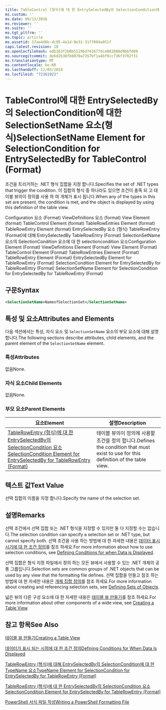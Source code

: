 ```yaml
---
title: TableControl (형식)에 대 한 EntrySelectedBy의 SelectionCondition에 대 한 SelectionSetName 요소 | Microsoft Docs
ms.custom: ''
ms.date: 09/13/2016
ms.reviewer: ''
ms.suite: ''
ms.tgt_pltfrm: ''
ms.topic: article
ms.assetid: 17ae4d6b-dc95-4a1d-8e32-31ff084a951f
caps.latest.revision: 10
ms.openlocfilehash: edb163f2b0b5129bd741677dce882888d9bbfd89
ms.sourcegitcommit: debd2b38fb8070a7357bf1a4bf9cc736f3702f31
ms.translationtype: MT
ms.contentlocale: ko-KR
ms.lasthandoff: 12/05/2019
ms.locfileid: "72361922"
---
```

# <a name="selectionsetname-element-for-selectioncondition-for-entryselectedby-for-tablecontrol-format"></a><span data-ttu-id="24e4e-102">TableControl에 대한 EntrySelectedBy의 SelectionCondition에 대한 SelectionSetName 요소(형식)</span><span class="sxs-lookup"><span data-stu-id="24e4e-102">SelectionSetName Element for SelectionCondition for EntrySelectedBy for TableControl (Format)</span></span>

<span data-ttu-id="24e4e-103">조건을 트리거하는 .NET 형식 집합을 지정 합니다.</span><span class="sxs-lookup"><span data-stu-id="24e4e-103">Specifies the set of .NET types that trigger the condition.</span></span> <span data-ttu-id="24e4e-104">이 집합의 형식 중 하나라도 있으면 조건이 충족 되 고 테이블 뷰의이 정의를 사용 하 여 개체가 표시 됩니다.</span><span class="sxs-lookup"><span data-stu-id="24e4e-104">When any of the types in this set are present, the condition is met, and the object is displayed by using this definition of the table view.</span></span>

<span data-ttu-id="24e4e-105">Configuration 요소 (Format) ViewDefinitions 요소 (format) View Element (format) TableControl Element (format) TableRowEntries Element (format) TableRowEntry Element (format) EntrySelectedBy 요소 (형식) TableRowEntry (Format)에 대해 EntrySelectedBy TableRowEntry (Format) SelectionSetName 요소의 SelectionCondition 요소에 대 한 selectioncondition 요소</span><span class="sxs-lookup"><span data-stu-id="24e4e-105">Configuration Element (Format) ViewDefinitions Element (Format) View Element (Format) TableControl Element (Format) TableRowEntries Element (Format) TableRowEntry Element (Format) EntrySelectedBy Element for TableRowEntry (Format) SelectionCondition Element for EntrySelectedBy for TableRowEntry (Format) SelectionSetName Element for SelectionCondition for EntrySelectedBy for TableRowEntry (Format)</span></span>

## <a name="syntax"></a><span data-ttu-id="24e4e-106">구문</span><span class="sxs-lookup"><span data-stu-id="24e4e-106">Syntax</span></span>

```xml
<SelectionSetName>NameofSelectionSet</SelectionSetName>
```

## <a name="attributes-and-elements"></a><span data-ttu-id="24e4e-107">특성 및 요소</span><span class="sxs-lookup"><span data-stu-id="24e4e-107">Attributes and Elements</span></span>

<span data-ttu-id="24e4e-108">다음 섹션에서는 특성, 자식 요소 및 `SelectionSetName` 요소의 부모 요소에 대해 설명 합니다.</span><span class="sxs-lookup"><span data-stu-id="24e4e-108">The following sections describe attributes, child elements, and the parent element of the `SelectionSetName` element.</span></span>

### <a name="attributes"></a><span data-ttu-id="24e4e-109">특성</span><span class="sxs-lookup"><span data-stu-id="24e4e-109">Attributes</span></span>

<span data-ttu-id="24e4e-110">없음</span><span class="sxs-lookup"><span data-stu-id="24e4e-110">None.</span></span>

### <a name="child-elements"></a><span data-ttu-id="24e4e-111">자식 요소</span><span class="sxs-lookup"><span data-stu-id="24e4e-111">Child Elements</span></span>

<span data-ttu-id="24e4e-112">없음</span><span class="sxs-lookup"><span data-stu-id="24e4e-112">None.</span></span>

### <a name="parent-elements"></a><span data-ttu-id="24e4e-113">부모 요소</span><span class="sxs-lookup"><span data-stu-id="24e4e-113">Parent Elements</span></span>

|<span data-ttu-id="24e4e-114">요소</span><span class="sxs-lookup"><span data-stu-id="24e4e-114">Element</span></span>|<span data-ttu-id="24e4e-115">설명</span><span class="sxs-lookup"><span data-stu-id="24e4e-115">Description</span></span>|
|-------------|-----------------|
|[<span data-ttu-id="24e4e-116">TableRowEntry (형식)에 대 한 EntrySelectedBy의 SelectionCondition 요소</span><span class="sxs-lookup"><span data-stu-id="24e4e-116">SelectionCondition Element for EntrySelectedBy for TableRowEntry (Format)</span></span>](./selectioncondition-element-for-entryselectedby-for-tablecontrol-format.md)|<span data-ttu-id="24e4e-117">테이블 뷰의이 정의에 사용할 조건을 정의 합니다.</span><span class="sxs-lookup"><span data-stu-id="24e4e-117">Defines the condition that must exist to use for this definition of the table view.</span></span>|

## <a name="text-value"></a><span data-ttu-id="24e4e-118">텍스트 값</span><span class="sxs-lookup"><span data-stu-id="24e4e-118">Text Value</span></span>

<span data-ttu-id="24e4e-119">선택 집합의 이름을 지정 합니다.</span><span class="sxs-lookup"><span data-stu-id="24e4e-119">Specify the name of the selection set.</span></span>

## <a name="remarks"></a><span data-ttu-id="24e4e-120">설명</span><span class="sxs-lookup"><span data-stu-id="24e4e-120">Remarks</span></span>

<span data-ttu-id="24e4e-121">선택 조건에서 선택 집합 또는 .NET 형식을 지정할 수 있지만 둘 다 지정할 수는 없습니다.</span><span class="sxs-lookup"><span data-stu-id="24e4e-121">The selection condition can specify a selection set or .NET type, but cannot specify both.</span></span> <span data-ttu-id="24e4e-122">선택 조건을 사용 하는 방법에 대 한 자세한 내용은 [데이터 표시 시기에 대 한 조건 정의](./defining-conditions-for-displaying-data.md)를 참조 하세요.</span><span class="sxs-lookup"><span data-stu-id="24e4e-122">For more information about how to use selection conditions, see [Defining Conditions for when Data is Displayed](./defining-conditions-for-displaying-data.md).</span></span>

<span data-ttu-id="24e4e-123">선택 집합은 형식 지정 파일에서 정의 하는 모든 뷰에서 사용할 수 있는 .NET 개체의 공통 그룹입니다.</span><span class="sxs-lookup"><span data-stu-id="24e4e-123">Selection sets are common groups of .NET objects that can be used by any view that the formatting file defines.</span></span> <span data-ttu-id="24e4e-124">선택 집합을 만들고 참조 하는 방법에 대 한 자세한 내용은 [개체 집합 정의](./defining-selection-sets.md)를 참조 하세요.</span><span class="sxs-lookup"><span data-stu-id="24e4e-124">For more information about creating and referencing selection sets, see [Defining Sets of Objects](./defining-selection-sets.md).</span></span>

<span data-ttu-id="24e4e-125">넓은 뷰의 다른 구성 요소에 대 한 자세한 내용은 [테이블 뷰 만들기](./creating-a-table-view.md)를 참조 하세요.</span><span class="sxs-lookup"><span data-stu-id="24e4e-125">For more information about other components of a wide view, see [Creating a Table View](./creating-a-table-view.md).</span></span>

## <a name="see-also"></a><span data-ttu-id="24e4e-126">참고 항목</span><span class="sxs-lookup"><span data-stu-id="24e4e-126">See Also</span></span>

[<span data-ttu-id="24e4e-127">테이블 뷰 만들기</span><span class="sxs-lookup"><span data-stu-id="24e4e-127">Creating a Table View</span></span>](./creating-a-table-view.md)

[<span data-ttu-id="24e4e-128">데이터가 표시 되는 시점에 대 한 조건 정의</span><span class="sxs-lookup"><span data-stu-id="24e4e-128">Defining Conditions for When Data Is Displayed</span></span>](./defining-conditions-for-displaying-data.md)

[<span data-ttu-id="24e4e-129">TableRowEntry (형식)에 대해 EntrySelectedBy의 SelectionCondition에 대 한 TypeName 요소</span><span class="sxs-lookup"><span data-stu-id="24e4e-129">TypeName Element for SelectionCondition for EntrySelectedBy for TableRowEntry (Format)</span></span>](./typename-element-for-selectioncondition-for-entryselectedby-for-tablecontrol-format.md)

[<span data-ttu-id="24e4e-130">TableRowEntry (형식)에 대 한 EntrySelectedBy의 SelectionCondition 요소</span><span class="sxs-lookup"><span data-stu-id="24e4e-130">SelectionCondition Element for EntrySelectedBy for TableRowEntry (Format)</span></span>](./selectioncondition-element-for-entryselectedby-for-tablecontrol-format.md)

[<span data-ttu-id="24e4e-131">PowerShell 서식 파일 작성</span><span class="sxs-lookup"><span data-stu-id="24e4e-131">Writing a PowerShell Formatting File</span></span>](./writing-a-powershell-formatting-file.md)
